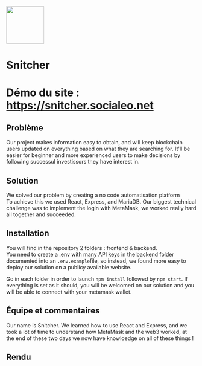 <img src = 'https://github.com/socialeonet/HackatonStarton/blob/main/assets/icon.png?raw=true' width="100px"/>

# Snitcher
# Démo du site : https://snitcher.socialeo.net

## Problème
Our project makes information easy to obtain, and will keep blockchain users updated on everything based on what they are searching for. It'll be easier for beginner and more experienced users to make decisions by following successul investissors they have interest in.

## Solution
We solved our problem by creating a no code automatisation platform <br />
To achieve this we used React, Express, and MariaDB. Our biggest technical challenge was to implement the login with MetaMask, we worked really hard all together and succeeded.

## Installation
You will find in the repository 2 folders : frontend & backend.<br />
You need to create a .env with many API keys in the backend folder documented into an `.env.example`file, so instead, we found more easy to deploy our solution on a publicy available website.<br />

Go in each folder in order to launch `npm install` followed by `npm start`.
If everything is set as it should, you will be welcomed on our solution and you will be able to connect with your metamask wallet.


## Équipe et commentaires
Our name is Snitcher. We learned how to use React and Express, and we took a lot of time to understand how MetaMask and the web3 worked, at the end of these two days we now have knowloedge on all of these things !

## Rendu

